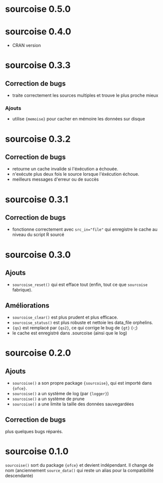 # sourcoise 0.5.0

# sourcoise 0.4.0

* CRAN version

# sourcoise 0.3.3

## Correction de bugs

* traite correctement les sources multiples et trouve le plus proche mieux

### Ajouts

* utilise `{memoise}` pour cacher en mémoire les données sur disque

# sourcoise 0.3.2

## Correction de bugs

* retourne un cache invalide si l'éxécution a échouée.
* n'exécute plus deux fois le source lorsque l'éxécution échoue.
* meilleurs messages d'erreur ou de succès

# sourcoise 0.3.1

## Correction de bugs

* fonctionne correctement avec `src_in="file"` qui enregistre le cache au niveau du script R sourcé

# sourcoise 0.3.0

## Ajouts

* `sourcoise_reset()` qui est efface tout (enfin, tout ce que `sourcoise` fabrique).

## Améliorations

* `sourcoise_clear()` est plus prudent et plus efficace.
* `sourcoise_status()` est plus robuste et nettoie les data_file orphelins.
* `{qs}` est remplacé par `{qs2}`, ce qui corrige le bug de `{gt}` (-;) 
* le cache est enregistré dans .sourcoise (ainsi que le log)

# sourcoise 0.2.0

## Ajouts

* `sourcoise()` a son propre package `{sourcoise}`, qui est importé dans `{ofce}`.
* `sourcoise()` a un système de log (par `{logger}`)
* `sourcoise()` a un système de prune
* `sourcoise()` a une limite la taille des données sauvegardées

## Correction de bugs

plus quelques bugs réparés.

# sourcoise 0.1.0

`sourcoise()` sort du package `{ofce}` et devient indépendant. Il change de nom (anciennement `source_data()` qui reste un alias pour la compatibilité descendante)
